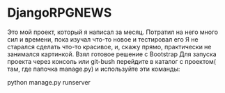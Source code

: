 # DjangoRPGNEWS

Это мой проект, который я написал за месяц. Потратил на него много сил и времени, пока изучал что-то новое и тестировал его
Я не старался сделать что-то красивое, и, скажу прямо, практически не занимался картинкой. Взял готовое решение с Bootstrap
Для запуска проекта через консоль или git-bush перейдите в каталог с проектом( там, где папочка manage.py) и используйте эти команды:

python manage.py runserver
